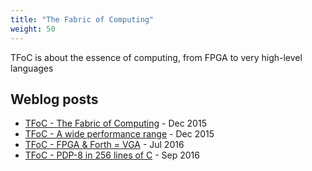 ```yaml
---
title: "The Fabric of Computing"
weight: 50
---
```


TFoC is about the essence of computing, from FPGA to very high-level
languages
<!--more-->

## Weblog posts

* [TFoC - The Fabric of Computing](https://jeelabs.org/article/1549e/) - Dec 2015
* [TFoC - A wide performance range](https://jeelabs.org/article/1550d/) - Dec 2015
* [TFoC - FPGA & Forth = VGA](https://jeelabs.org/2016/07/tfoc-fpga--forth--vga/) - Jul 2016
* [TFoC - PDP-8 in 256 lines of C](https://jeelabs.org/2016/09/tfoc---pdp-8-in-256-lines-of-c/) - Sep 2016
